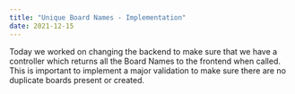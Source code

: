 ```yaml
---
title: "Unique Board Names - Implementation"
date: 2021-12-15
---
```

Today we worked on changing the backend to make sure that we have a controller which returns all the Board Names to the frontend when called.
This is important to implement a major validation to make sure there are no duplicate boards present or created.